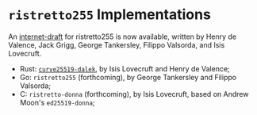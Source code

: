 # `ristretto255` Implementations

An [internet-draft][id] for ristretto255 is now available, written by
Henry de Valence, Jack Grigg, George Tankersley, Filippo Valsorda, and
Isis Lovecruft.

* Rust: [`curve25519-dalek`][dalek], by Isis Lovecruft and Henry de Valence;
* Go: `ristretto255` (forthcoming), by George Tankersley and Filippo Valsorda;
* C: `ristretto-donna` (forthcoming), by Isis Lovecruft, based on Andrew Moon's `ed25519-donna`;

[id]: https://datatracker.ietf.org/doc/draft-hdevalence-cfrg-ristretto/
[dalek]: https://doc.dalek.rs/curve25519_dalek/
